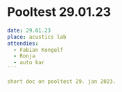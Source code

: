 # Pooltest 29.01.23

```yaml
date: 29.01.23
place: acustics lab
attendies:
  - Fabian Kongelf
  - Ronja
  - auto kar
´´´

short doc on pooltest 29. jan 2023.
